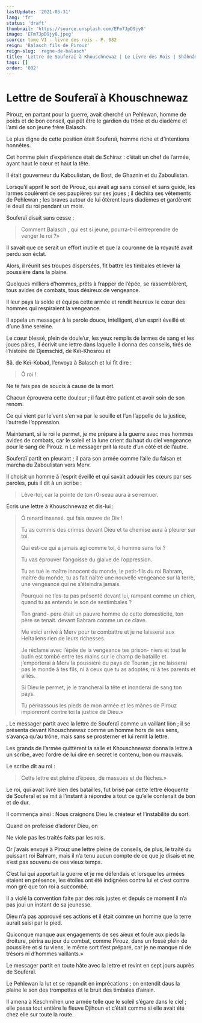 ```yaml
---
lastUpdate: '2021-05-31'
lang: 'fr'
status: 'draft'
thumbnail: 'https://source.unsplash.com/EFm7JpD9jy8'
image: 'EFm7JpD9jy8.jpeg'
source: tome VI - livre des rois - P. 082
reign: 'Balasch fils de Pirouz'
reign-slug: 'regne-de-balasch'
title: 'Lettre de Souferaï à Khouschnewaz | Le Livre des Rois | Shâhnâmeh'
tags: []
order: '002'
---
```


<!-- LTeX: language=fr -->

# Lettre de Souferaï à Khouschnewaz

Pirouz, en partant pour la guerre, avait cherché un Pehlewan, homme de poids et de bon conseil, qui pût être le gardien du trône et du diadème et l’ami de son jeune frère Balasch.

Le plus digne de cette position était Souferaï, homme riche et d’intentions honnêtes.

Cet homme plein d’expérience était de Schiraz : c’était un chef de l’armée, ayant haut le cœur et haut la tête.

Il était gouverneur du Kaboulistan, de Bost, de Ghaznin et du Zaboulistan.

Lorsqu’il apprit le sort de Pirouz, qui avait agi sans conseil et sans guide, les larmes coulèrent de ses paupières sur ses joues ; il déchira ses vêtements de Pehlewan ; les braves autour de lui ôtèrent leurs diadèmes et gardèrent le deuil du roi pendant un mois.

Souferaï disait sans cesse :

> Comment Balasch , qui est si jeune, pourra-t-il entreprendre de venger le roi ?»

Il savait que ce serait un effort inutile et que la couronne de la royauté avait perdu son éclat.

Alors, il réunit ses troupes dispersées, fit battre les timbales et lever la poussière dans la plaine.

Quelques milliers d’hommes, prêts à frapper de l’épée, se rassemblèrent, tous avides de combats, tous désireux de vengeance.

Il leur paya la solde et équipa cette armée et rendit heureux le cœur des hommes qui respiraient la vengeance.

Il appela un messager à la parole douce, intelligent, d’un esprit éveillé et d’une âme sereine.

Le cœur blessé, plein de doule’ur, les yeux remplis de larmes de sang et les joues pâles, il écrivit une lettre dans laquelle il donna des conseils, tirés de l’histoire de Djemschid, de Keï-Khosrou et

8â.
de Keï-Kobad, l’envoya à Balasch et lui fit dire :

> Ô roi !

Ne te fais pas de soucis à cause de la mort.

Chacun éprouvera cette douleur ; il faut être patient et avoir soin de son renom.

Ce qui vient par le’vent s’en va par le souille et l’un l’appelle de la justice, l’autrede l’oppression.

Maintenant, si le roi le permet, je me prépare à la guerre avec mes hommes avides de combats, car le soleil et la lune crient du haut du ciel vengeance pour le sang de Pirouz. n Le messager prit la route d’un côté et de l’autre.

Souferaï partit en pleurant ; il para son armée comme l’aile du faisan et marcha du Zaboulistan vers Merv.

Il choisit un homme à l’esprit éveillé et qui savait adoucir les cœurs par ses paroles, puis il dit à un scribe :

> Lève-toi, car la pointe de ton r0-seau aura à se remuer.

Écris une lettre à Khouschnewaz et dis-lui :

> Ô renard insensé. qui fais œuvre de Div !
>
> Tu as commis des crimes devant Dieu et ta chemise aura à pleurer sur toi.
>
> Qui est-ce qui a jamais agi comme toi, ô homme sans foi ?
>
> Tu vas éprouver l’angoisse du glaive de l’oppression.
>
> Tu as tué le maître innocent du monde, le petit-fils du roi Bahram, maître du monde, tu as fait naître une nouvelle vengeance sur la terre, une vengeance qui ne s’éteindra jamais.
>
> Pourquoi ne t’es-tu pas présenté devant lui, rampant comme un chien, quand tu as entendu le son de sestimbales ?
>
> Ton grand- père était un pauvre homme de cette domesticité, ton père se tenait. devant Bahram comme un ce clave.
>
> Me voici arrivé à Merv pour te combattre et je ne laisserai aux Heïtaliens rien de leurs richesses.
>
> Je réclame avec l’épée de la vengeance tes prison- niers et tout le butin est tombé entre tes mains sur le champ de bataille et j’emporterai à Merv la poussière du pays de Touran ; je ne laisserai pas le monde à tes fils, ni à ceux que tu as adoptés, ni à tes parents et alliés.
>
> Si Dieu le permet, je le trancherai la tête et inonderai de sang ton pays.
>
> Tu périrassous les pieds de mon armée et les mânes de Pirouz imploreront contre toi la justice de Dieu.»

, Le messager partit avec la lettre de Souferaï comme un vaillant lion ; il se présenta devant Khouschnewaz comme un homme hors de ses sens, s’avança qu’au trône, mais sans se prosterner et lui remit la lettre.

Les grands de l’armée quittèrent la salle et Khouschnewaz donna la lettre à un scribe, avec l’ordre de lui dire en secret le contenu, bon ou mauvais.

Le scribe dit au roi :

> Cette lettre est pleine d’épées, de massues et de flèches.»

Le roi, qui avait livré bien des batailles, fut brisé par cette lettre éloquente de Souferaî et se mit à l’instant à répondre à tout ce qu’elle contenait de bon et de dur.

Il commença ainsi : Nous craignons Dieu le.créateur et l’instabilité du sort.

Quand on professe d’adorer Dieu, on

Ne viole pas les traités faits par les rois.

Or j’avais envoyé à Pirouz une lettre pleine de conseils, de plus, le traité du puissant roi Bahram, mais il n’a tenu aucun compte de ce que je disais et ne s’est pas souvenu de ces vieux temps.

C’est lui qui apportait la guerre et je me défendais et lorsque les armées étaient en présence, les étoiles ont été indignées contre lui et c’est contre mon gré que ton roi a succombé.

Il a violé la convention faite par des rois justes et depuis ce moment il n’a pas joui un instant de sa jeunesse.

Dieu n’a pas approuvé ses actions et il était comme un homme que la terre aurait saisi par le pied.

Quiconque manque aux engagements de ses aïeux et foule aux pieds la droiture, périra au jour du combat, comme Pirouz, dans un fossé plein de poussière et si tu viens, le même sort t’est préparé, car je ne manque ni de trésors ni d’hommes vaillants.»

Le messager partit en toute hâte avec la lettre et revint en sept jours auprès de Souferaï.

Le Pehlewan la lut et se répandit en imprécations ; on entendit daus la plaine le son des trompettes et le bruit des timbales d’airain.

Il amena à Keschmihen une armée telle que le soleil s’égare dans le ciel ; elle passa tout entière le fleuve Djihoun et c’était comme si elle avait été chez elle sur toute la route.
